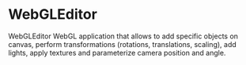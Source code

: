 # WebGLEditor
WebGLEditor
WebGL application that allows to add specific objects on canvas,  perform transformations (rotations, translations, scaling), add lights, apply textures and parameterize camera position and angle.
